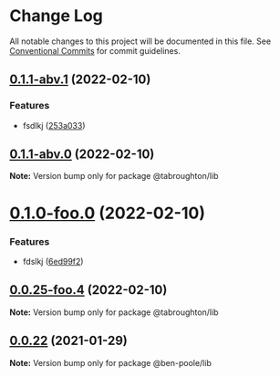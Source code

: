 # Change Log

All notable changes to this project will be documented in this file.
See [Conventional Commits](https://conventionalcommits.org) for commit guidelines.

## [0.1.1-abv.1](https://github.com/tabroughton/lerna-test/compare/@tabroughton/lib@0.1.1-abv.0...@tabroughton/lib@0.1.1-abv.1) (2022-02-10)


### Features

* fsdlkj ([253a033](https://github.com/tabroughton/lerna-test/commit/253a033fe62dcee1af32f8186898087b2c6de047))





## [0.1.1-abv.0](https://github.com/tabroughton/lerna-test/compare/@tabroughton/lib@0.1.1-foof.0...@tabroughton/lib@0.1.1-abv.0) (2022-02-10)

**Note:** Version bump only for package @tabroughton/lib





# [0.1.0-foo.0](https://github.com/tabroughton/lerna-test/compare/@tabroughton/lib@0.0.25-foo.4...@tabroughton/lib@0.1.0-foo.0) (2022-02-10)


### Features

* fdslkj ([6ed99f2](https://github.com/tabroughton/lerna-test/commit/6ed99f2a382b49d9b7647212b7f9177fcbf88212))





## [0.0.25-foo.4](https://github.com/tabroughton/lerna-test/compare/@tabroughton/lib@0.0.25-foo.3...@tabroughton/lib@0.0.25-foo.4) (2022-02-10)

**Note:** Version bump only for package @tabroughton/lib





## [0.0.22](https://github.com/ben-poole/lerna-test/compare/@ben-poole/lib@0.0.21...@ben-poole/lib@0.0.22) (2021-01-29)

**Note:** Version bump only for package @ben-poole/lib
